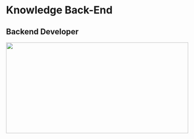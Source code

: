 # Knowledge Back-End

## Backend Developer

<a>
    <img width="500" height="250" src="https://vietnix.vn/wp-content/uploads/2022/07/Backend-la-gi-1024x576.webp"></img>
</a>

































